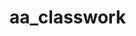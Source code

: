 # aa_classwork

        





















































































































































